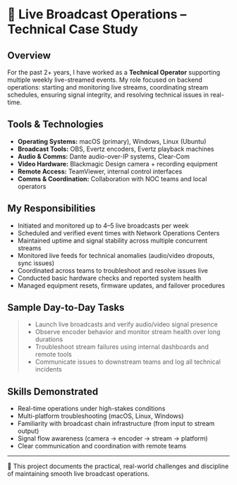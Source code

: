 # 🎥 Live Broadcast Operations – Technical Case Study

## Overview

For the past 2+ years, I have worked as a **Technical Operator** supporting multiple weekly live-streamed events. My role focused on backend operations: starting and monitoring live streams, coordinating stream schedules, ensuring signal integrity, and resolving technical issues in real-time.

## Tools & Technologies

- **Operating Systems:** macOS (primary), Windows, Linux (Ubuntu)
- **Broadcast Tools:** OBS, Evertz encoders, Evertz playback machines
- **Audio & Comms:** Dante audio-over-IP systems, Clear-Com
- **Video Hardware:** Blackmagic Design camera + recording equipment
- **Remote Access:** TeamViewer, internal control interfaces
- **Comms & Coordination:** Collaboration with NOC teams and local operators

## My Responsibilities

- Initiated and monitored up to 4–5 live broadcasts per week
- Scheduled and verified event times with Network Operations Centers
- Maintained uptime and signal stability across multiple concurrent streams
- Monitored live feeds for technical anomalies (audio/video dropouts, sync issues)
- Coordinated across teams to troubleshoot and resolve issues live
- Conducted basic hardware checks and reported system health
- Managed equipment resets, firmware updates, and failover procedures

## Sample Day-to-Day Tasks

> - Launch live broadcasts and verify audio/video signal presence  
> - Observe encoder behavior and monitor stream health over long durations  
> - Troubleshoot stream failures using internal dashboards and remote tools  
> - Communicate issues to downstream teams and log all technical incidents  

## Skills Demonstrated

- Real-time operations under high-stakes conditions  
- Multi-platform troubleshooting (macOS, Linux, Windows)  
- Familiarity with broadcast chain infrastructure (from input to stream output)  
- Signal flow awareness (camera → encoder → stream → platform)  
- Clear communication and coordination with remote teams  

---

🚀 This project documents the practical, real-world challenges and discipline of maintaining smooth live broadcast operations.
